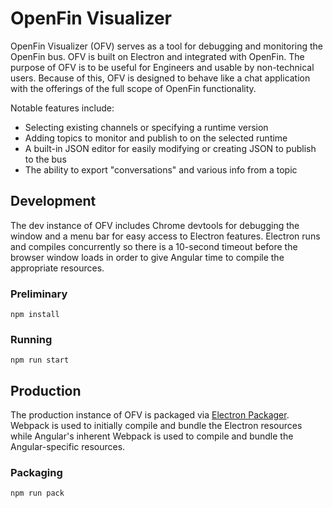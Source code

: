 # OpenFin Visualizer

OpenFin Visualizer (OFV) serves as a tool for debugging and monitoring the OpenFin bus.
OFV is built on Electron and integrated with OpenFin. The purpose of OFV is to be useful
for Engineers and usable by non-technical users. Because of this, OFV is designed to behave
like a chat application with the offerings of the full scope of OpenFin functionality.

Notable features include:

* Selecting existing channels or specifying a runtime version
* Adding topics to monitor and publish to on the selected runtime
* A built-in JSON editor for easily modifying or creating JSON to publish to the bus
* The ability to export "conversations" and various info from a topic

## Development

The dev instance of OFV includes Chrome devtools for debugging the window and a
menu bar for easy access to Electron features. Electron runs and compiles concurrently
so there is a 10-second timeout before the browser window loads in order to give
Angular time to compile the appropriate resources.

### Preliminary

`npm install`

### Running

`npm run start`

## Production

The production instance of OFV is packaged via
[Electron Packager](https://github.com/electron-userland/electron-packager). Webpack
is used to initially compile and bundle the Electron resources while Angular's inherent
Webpack is used to compile and bundle the Angular-specific resources.

### Packaging

`npm run pack`
